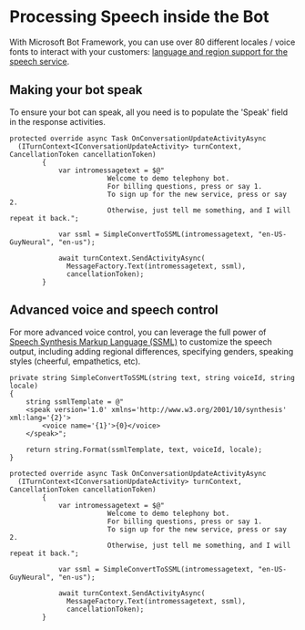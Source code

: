 # Processing Speech inside the Bot

With Microsoft Bot Framework, you can use over 80 different locales / voice fonts to interact with your customers:  [language and region support for the speech service](https://docs.microsoft.com/en-us/azure/cognitive-services/speech-service/language-support).

## Making your bot speak
To ensure your bot can speak, all you need is to populate the 'Speak' field in the response activities.


```
protected override async Task OnConversationUpdateActivityAsync
  (ITurnContext<IConversationUpdateActivity> turnContext, CancellationToken cancellationToken)
        {
            var intromessagetext = $@"
                        Welcome to demo telephony bot. 
                        For billing questions, press or say 1. 
                        To sign up for the new service, press or say 2.
                        Otherwise, just tell me something, and I will repeat it back.";

            var ssml = SimpleConvertToSSML(intromessagetext, "en-US-GuyNeural", "en-us");

            await turnContext.SendActivityAsync(
              MessageFactory.Text(intromessagetext, ssml), 
              cancellationToken);
        }
```

## Advanced voice and speech control

For more advanced voice control, you can leverage the full power of [Speech Synthesis Markup Language (SSML)](https://docs.microsoft.com/en-us/azure/cognitive-services/speech-service/speech-synthesis-markup) to customize the speech output, including adding regional differences, specifying genders, speaking styles (cheerful, empathetics, etc).

```
private string SimpleConvertToSSML(string text, string voiceId, string locale)
{
    string ssmlTemplate = @"
    <speak version='1.0' xmlns='http://www.w3.org/2001/10/synthesis' xml:lang='{2}'>
        <voice name='{1}'>{0}</voice>
    </speak>";

    return string.Format(ssmlTemplate, text, voiceId, locale);
}

protected override async Task OnConversationUpdateActivityAsync
  (ITurnContext<IConversationUpdateActivity> turnContext, CancellationToken cancellationToken)
        {
            var intromessagetext = $@"
                        Welcome to demo telephony bot. 
                        For billing questions, press or say 1. 
                        To sign up for the new service, press or say 2.
                        Otherwise, just tell me something, and I will repeat it back.";

            var ssml = SimpleConvertToSSML(intromessagetext, "en-US-GuyNeural", "en-us");

            await turnContext.SendActivityAsync(
              MessageFactory.Text(intromessagetext, ssml), 
              cancellationToken);
        }

```
